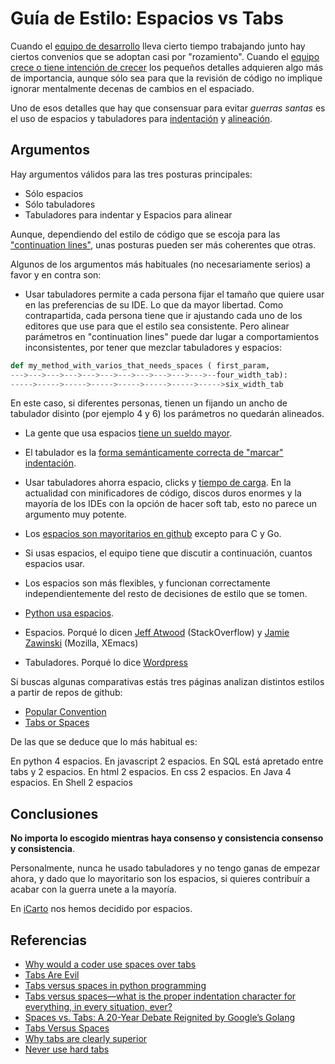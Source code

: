 # Guía de Estilo: Espacios vs Tabs

Cuando el [equipo de desarrollo](http://icarto.es/) lleva cierto tiempo trabajando junto hay ciertos convenios que se adoptan casi por "rozamiento". Cuando el [equipo crece o tiene intención de crecer](http://javisantana.com/2017/02/19/escalar-el-equipo-tecnico-en-una-startup.html) los pequeños detalles adquieren algo más de importancia, aunque sólo sea para que la revisión de código no implique ignorar mentalmente decenas de cambios en el espaciado.

Uno de esos detalles que hay que consensuar para evitar _guerras santas_ es el uso de espacios y tabuladores para [indentación](https://stackoverflow.com/questions/11535938/indentation-vs-alignment-in-code-formatting) y [alineación](https://medium.com/@fagnerbrack/indentation-and-alignment-can-help-you-89e7e1b8bdff).

## Argumentos

Hay argumentos válidos para las tres posturas principales:

-   Sólo espacios
-   Sólo tabuladores
-   Tabuladores para indentar y Espacios para alinear

Aunque, dependiendo del estilo de código que se escoja para las ["continuation lines"](https://www.python.org/dev/peps/pep-0008/#indentation), unas posturas pueden ser más coherentes que otras.

Algunos de los argumentos más habituales (no necesariamente serios) a favor y en contra son:

-   Usar tabuladores permite a cada persona fijar el tamaño que quiere usar en las preferencias de su IDE. Lo que da mayor libertad. Como contrapartida, cada persona tiene que ir ajustando cada uno de los editores que use para que el estilo sea consistente. Pero alinear parámetros en "continuation lines" puede dar lugar a comportamientos inconsistentes, por tener que mezclar tabuladores y espacios:

```python
def my_method_with_varios_that_needs_spaces ( first_param,
--->--->--->--->--->--->--->--->--->--->--->--four_width_tab):
----->----->----->----->----->----->----->----->six_width_tab
```

En este caso, si diferentes personas, tienen un fijando un ancho de tabulador disinto (por ejemplo 4 y 6) los parámetros no quedarán alineados.

-   La gente que usa espacios [tiene un sueldo mayor](http://evelinag.com/blog/2017/06-20-stackoverflow-tabs-spaces-and-salary/).

-   El tabulador es la [forma semánticamente correcta de "marcar" indentación](http://xahlee.info/UnixResource_dir/writ/tabs_vs_spaces.html).

-   Usar tabuladores ahorra espacio, clicks y [tiempo de carga](https://madskristensen.net/post/performance-of-tabs-vs-spaces-in-html-files). En la actualidad con minificadores de código, discos duros enormes y la mayoría de los IDEs con la opción de hacer soft tab, esto no parece un argumento muy potente.

-   Los [espacios son mayoritarios en github](https://medium.com/@hoffa/400-000-github-repositories-1-billion-files-14-terabytes-of-code-spaces-or-tabs-7cfe0b5dd7fd) excepto para C y Go.

-   Si usas espacios, el equipo tiene que discutir a continuación, cuantos espacios usar.

-   Los espacios son más flexibles, y funcionan correctamente independientemente del resto de decisiones de estilo que se tomen.

-   [Python usa espacios](https://www.python.org/dev/peps/pep-0008/#tabs-or-spaces).

-   Espacios. Porqué lo dicen [Jeff Atwood](https://blog.codinghorror.com/death-to-the-space-infidels/) (StackOverflow) y [Jamie Zawinski](https://www.jwz.org/doc/tabs-vs-spaces.html) (Mozilla, XEmacs)

-   Tabuladores. Porqué lo dice [Wordpress](https://make.wordpress.org/core/handbook/best-practices/coding-standards/)

Si buscas algunas comparativas estás tres páginas analizan distintos estilos a partir de repos de github:

-   [Popular Convention](http://sideeffect.kr/popularconvention)
-   [Tabs or Spaces](https://ukupat.github.io/tabs-or-spaces/)

De las que se deduce que lo más habitual es:

En python 4 espacios. En javascript 2 espacios. En SQL está apretado entre tabs y 2 espacios. En html 2 espacios. En css 2 espacios. En Java 4 espacios. En Shell 2 espacios

## Conclusiones

**No importa lo escogido mientras haya consenso y consistencia consenso y consistencia**.

Personalmente, nunca he usado tabuladores y no tengo ganas de empezar ahora, y dado que lo mayoritario son los espacios, si quieres contribuír a acabar con la guerra unete a la mayoría.

En [iCarto](http://icarto.es/) nos hemos decidido por espacios.

## Referencias

-   [Why would a coder use spaces over tabs](https://www.quora.com/Why-would-a-coder-use-spaces-over-tabs)
-   [Tabs Are Evil](https://www.emacswiki.org/emacs/TabsAreEvil)
-   [Tabs versus spaces in python programming](https://stackoverflow.com/questions/119562/tabs-versus-spaces-in-python-programming)
-   [Tabs versus spaces—what is the proper indentation character for everything, in every situation, ever?](https://softwareengineering.stackexchange.com/questions/57/tabs-versus-spaces-what-is-the-proper-indentation-character-for-everything-in-e)
-   [Spaces vs. Tabs: A 20-Year Debate Reignited by Google’s Golang](https://thenewstack.io/spaces-vs-tabs-a-20-year-debate-and-now-this-what-the-hell-is-wrong-with-go/)
-   [Tabs Versus Spaces](http://wiki.c2.com/?TabsVersusSpaces)
-   [Why tabs are clearly superior](http://lea.verou.me/2012/01/why-tabs-are-clearly-superior/)
-   [Never use hard tabs](https://opensourcehacker.com/2012/05/13/never-use-hard-tabs/)
